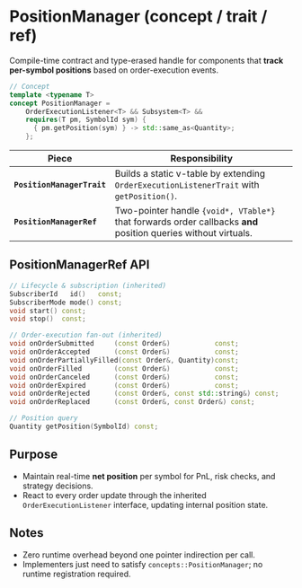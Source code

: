 # PositionManager (concept / trait / ref)

Compile-time contract and type-erased handle for components that **track per-symbol positions** based on order-execution events.

~~~cpp
// Concept
template <typename T>
concept PositionManager =
    OrderExecutionListener<T> && Subsystem<T> &&
    requires(T pm, SymbolId sym) {
      { pm.getPosition(sym) } -> std::same_as<Quantity>;
    };
~~~

| Piece | Responsibility |
|-------|----------------|
| **`PositionManagerTrait`** | Builds a static v-table by extending `OrderExecutionListenerTrait` with `getPosition()`. |
| **`PositionManagerRef`**   | Two-pointer handle `{void*, VTable*}` that forwards order callbacks **and** position queries without virtuals. |

## PositionManagerRef API
````cpp
// Lifecycle & subscription (inherited)
SubscriberId   id()   const;
SubscriberMode mode() const;
void start() const;
void stop()  const;

// Order-execution fan-out (inherited)
void onOrderSubmitted     (const Order&)           const;
void onOrderAccepted      (const Order&)           const;
void onOrderPartiallyFilled(const Order&, Quantity)const;
void onOrderFilled        (const Order&)           const;
void onOrderCanceled      (const Order&)           const;
void onOrderExpired       (const Order&)           const;
void onOrderRejected      (const Order&, const std::string&) const;
void onOrderReplaced      (const Order&, const Order&) const;

// Position query
Quantity getPosition(SymbolId) const;
````

## Purpose

* Maintain real-time **net position** per symbol for PnL, risk checks, and strategy decisions.
* React to every order update through the inherited `OrderExecutionListener` interface, updating internal position state.

## Notes

* Zero runtime overhead beyond one pointer indirection per call.
* Implementers just need to satisfy `concepts::PositionManager`; no runtime registration required.
